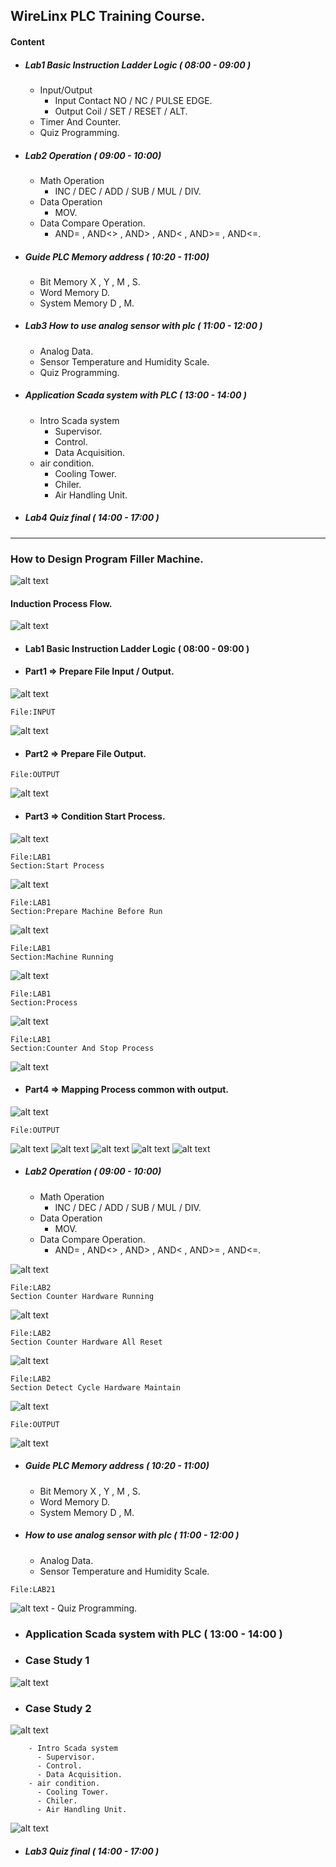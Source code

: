 ## WireLinx PLC Training Course.

#### Content
- ##### Lab1 Basic Instruction Ladder Logic ( 08:00 - 09:00 )
    - Input/Output
      - Input Contact NO / NC / PULSE EDGE.
      - Output Coil / SET / RESET / ALT.
    - Timer And Counter.
    - Quiz Programming.
- ##### Lab2 Operation ( 09:00 - 10:00)
    - Math Operation
      - INC / DEC / ADD / SUB / MUL / DIV.
    - Data Operation
      - MOV.
    - Data Compare Operation.
      - AND= , AND<> , AND> , AND< , AND>= , AND<=.
- ##### Guide PLC Memory address ( 10:20 - 11:00)
    - Bit Memory X , Y , M , S.
    - Word Memory D.
    - System Memory D , M.
- ##### Lab3 How to use analog sensor with plc ( 11:00 - 12:00 )
    - Analog Data.
    - Sensor Temperature and Humidity Scale.
    - Quiz Programming.
- ##### Application Scada system with PLC ( 13:00 - 14:00 )
    - Intro Scada system
      - Supervisor.
      - Control.
      - Data Acquisition.
    - air condition.
      - Cooling Tower.
      - Chiler.
      - Air Handling Unit.
- ##### Lab4 Quiz final ( 14:00 - 17:00 )
---
### How to Design Program Filler Machine. 
![alt text](FillerMachine.gif)
#### Induction Process Flow. 
![alt text](image-21.png)
- #### Lab1 Basic Instruction Ladder Logic ( 08:00 - 09:00 )
- #### Part1 => Prepare File Input / Output. 
![alt text](image-22.png)
```
File:INPUT
```
![alt text](image-2.png)
- #### Part2 => Prepare File Output.
```
File:OUTPUT
```
![alt text](image-3.png)
- #### Part3 => Condition Start Process.  
![alt text](image-23.png)
```
File:LAB1  
Section:Start Process 
```
![alt text](image-1.png)
```
File:LAB1  
Section:Prepare Machine Before Run
```
![alt text](image-5.png)
```
File:LAB1  
Section:Machine Running
```
![alt text](image-6.png)
```
File:LAB1  
Section:Process
```
![alt text](image-8.png)
```
File:LAB1  
Section:Counter And Stop Process
```
![alt text](image-9.png)
- #### Part4 => Mapping Process common with output. 
![alt text](image-24.png)
```
File:OUTPUT
```
![alt text](image-10.png) 
![alt text](image-11.png)
![alt text](image-12.png)
![alt text](image-13.png)
![alt text](image-14.png)
- ##### Lab2 Operation ( 09:00 - 10:00)
    - Math Operation
      - INC / DEC / ADD / SUB / MUL / DIV.
    - Data Operation
      - MOV.
    - Data Compare Operation.
      - AND= , AND<> , AND> , AND< , AND>= , AND<=.

![alt text](image-26.png)
```
File:LAB2
Section Counter Hardware Running
```
![alt text](image-15.png)
```
File:LAB2
Section Counter Hardware All Reset
```
![alt text](image-16.png)
```
File:LAB2
Section Detect Cycle Hardware Maintain
```
![alt text](image-18.png)
```
File:OUTPUT
```
![alt text](image-19.png)
- ##### Guide PLC Memory address ( 10:20 - 11:00)
    - Bit Memory X , Y , M , S.
    - Word Memory D.
    - System Memory D , M.
- ##### How to use analog sensor with plc ( 11:00 - 12:00 )
    - Analog Data.
    - Sensor Temperature and Humidity Scale.
```
File:LAB21
```
![alt text](image-20.png)
    - Quiz Programming.
- ### Application Scada system with PLC ( 13:00 - 14:00 )
- ### Case Study 1
![alt text](image-28.png)
- ### Case Study 2
![alt text](image-29.png)
```
    - Intro Scada system
      - Supervisor.
      - Control.
      - Data Acquisition.
    - air condition.
      - Cooling Tower.
      - Chiler.
      - Air Handling Unit.
```
![alt text](image-27.png)
- ##### Lab3 Quiz final ( 14:00 - 17:00 )
